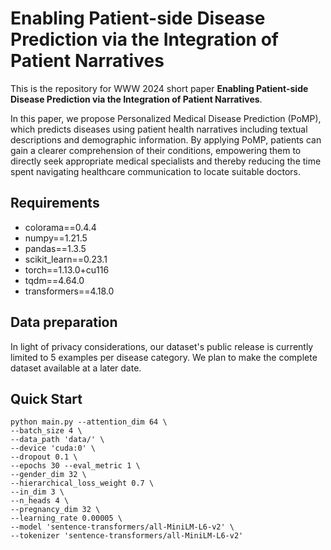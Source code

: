 # Enabling Patient-side Disease Prediction via the Integration of Patient Narratives

This is the repository for WWW 2024 short paper **Enabling Patient-side Disease Prediction via the Integration of Patient Narratives**. 

In this paper, we propose Personalized Medical Disease Prediction (PoMP), which predicts diseases using patient health narratives including textual descriptions and demographic information. 
By applying PoMP, patients can gain a clearer comprehension of their conditions, empowering them to directly seek appropriate medical specialists and thereby reducing the time spent navigating healthcare communication to locate suitable doctors.

## Requirements

- colorama==0.4.4
- numpy==1.21.5
- pandas==1.3.5
- scikit_learn==0.23.1
- torch==1.13.0+cu116
- tqdm==4.64.0
- transformers==4.18.0

## Data preparation

In light of privacy considerations, our dataset's public release is currently limited to 5 examples per disease category. We plan to make the complete dataset available at a later date.

## Quick Start

```shell
python main.py --attention_dim 64 \
--batch_size 4 \
--data_path 'data/' \
--device 'cuda:0' \
--dropout 0.1 \
--epochs 30 --eval_metric 1 \
--gender_dim 32 \
--hierarchical_loss_weight 0.7 \
--in_dim 3 \
--n_heads 4 \
--pregnancy_dim 32 \
--learning_rate 0.00005 \
--model 'sentence-transformers/all-MiniLM-L6-v2' \
--tokenizer 'sentence-transformers/all-MiniLM-L6-v2'
```
